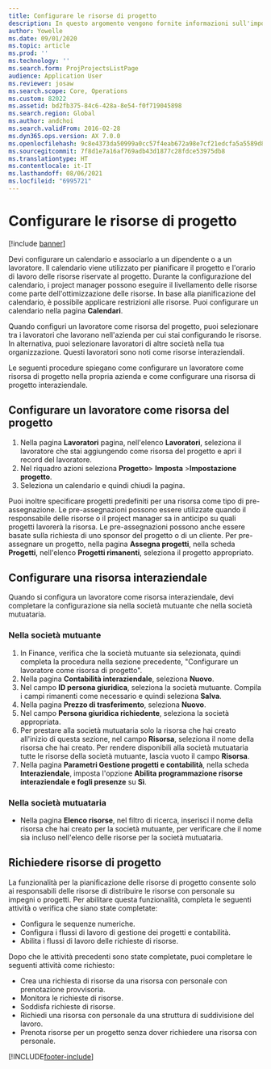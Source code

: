 ```yaml
---
title: Configurare le risorse di progetto
description: In questo argomento vengono fornite informazioni sull'impostazione o sulla richiesta di risorse di progetto.
author: Yowelle
ms.date: 09/01/2020
ms.topic: article
ms.prod: ''
ms.technology: ''
ms.search.form: ProjProjectsListPage
audience: Application User
ms.reviewer: josaw
ms.search.scope: Core, Operations
ms.custom: 82022
ms.assetid: bd2fb375-84c6-428a-8e54-f0f719045898
ms.search.region: Global
ms.author: andchoi
ms.search.validFrom: 2016-02-28
ms.dyn365.ops.version: AX 7.0.0
ms.openlocfilehash: 9c8e4373da50999a0cc57f4eab672a98e7cf21edcfa5a5589d87691603a777de
ms.sourcegitcommit: 7f8d1e7a16af769adb43d1877c28fdce53975db8
ms.translationtype: HT
ms.contentlocale: it-IT
ms.lasthandoff: 08/06/2021
ms.locfileid: "6995721"
---
```

# <a name="set-up-project-resources"></a>Configurare le risorse di progetto

[!include [banner](../includes/banner.md)]

Devi configurare un calendario e associarlo a un dipendente o a un lavoratore. Il calendario viene utilizzato per pianificare il progetto e l'orario di lavoro delle risorse riservate al progetto. Durante la configurazione del calendario, i project manager possono eseguire il livellamento delle risorse come parte dell'ottimizzazione delle risorse. In base alla pianificazione del calendario, è possibile applicare restrizioni alle risorse. Puoi configurare un calendario nella pagina **Calendari**.

Quando configuri un lavoratore come risorsa del progetto, puoi selezionare tra i lavoratori che lavorano nell'azienda per cui stai configurando le risorse. In alternativa, puoi selezionare lavoratori di altre società nella tua organizzazione. Questi lavoratori sono noti come risorse interaziendali.

Le seguenti procedure spiegano come configurare un lavoratore come risorsa di progetto nella propria azienda e come configurare una risorsa di progetto interaziendale.

## <a name="set-up-a-worker-as-a-project-resource"></a>Configurare un lavoratore come risorsa del progetto

1. Nella pagina **Lavoratori** pagina, nell'elenco **Lavoratori**, seleziona il lavoratore che stai aggiungendo come risorsa del progetto e apri il record del lavoratore.
2. Nel riquadro azioni seleziona **Progetto**&gt; **Imposta** &gt;**Impostazione progetto**.
3. Seleziona un calendario e quindi chiudi la pagina.

Puoi inoltre specificare progetti predefiniti per una risorsa come tipo di pre-assegnazione. Le pre-assegnazioni possono essere utilizzate quando il responsabile delle risorse o il project manager sa in anticipo su quali progetti lavorerà la risorsa. Le pre-assegnazioni possono anche essere basate sulla richiesta di uno sponsor del progetto o di un cliente. Per pre-assegnare un progetto, nella pagina **Assegna progetti**, nella scheda **Progetti**, nell'elenco **Progetti rimanenti**, seleziona il progetto appropriato.

## <a name="set-up-an-intercompany-resource"></a>Configurare una risorsa interaziendale

Quando si configura un lavoratore come risorsa interaziendale, devi completare la configurazione sia nella società mutuante che nella società mutuataria.

### <a name="in-the-lending-company"></a>Nella società mutuante

1. In Finance, verifica che la società mutuante sia selezionata, quindi completa la procedura nella sezione precedente, "Configurare un lavoratore come risorsa di progetto".
2. Nella pagina **Contabilità interaziendale**, seleziona **Nuovo**.
3. Nel campo **ID persona giuridica**, seleziona la società mutuante. Compila i campi rimanenti come necessario e quindi seleziona **Salva**.
4. Nella pagina **Prezzo di trasferimento**, seleziona **Nuovo**.
5. Nel campo **Persona giuridica richiedente**, seleziona la società appropriata.
6. Per prestare alla società mutuataria solo la risorsa che hai creato all'inizio di questa sezione, nel campo **Risorsa**, seleziona il nome della risorsa che hai creato. Per rendere disponibili alla società mutuataria tutte le risorse della società mutuante, lascia vuoto il campo **Risorsa**.
7. Nella pagina **Parametri Gestione progetti e contabilità**, nella scheda **Interaziendale**, imposta l'opzione **Abilita programmazione risorse interaziendale e fogli presenze** su **Sì**.

### <a name="in-the-borrowing-company"></a>Nella società mutuataria

- Nella pagina **Elenco risorse**, nel filtro di ricerca, inserisci il nome della risorsa che hai creato per la società mutuante, per verificare che il nome sia incluso nell'elenco delle risorse per la società mutuataria.

## <a name="request-project-resources"></a>Richiedere risorse di progetto
La funzionalità per la pianificazione delle risorse di progetto consente solo ai responsabili delle risorse di distribuire le risorse con personale su impegni o progetti. Per abilitare questa funzionalità, completa le seguenti attività o verifica che siano state completate:

- Configura le sequenze numeriche.
- Configura i flussi di lavoro di gestione dei progetti e contabilità.
- Abilita i flussi di lavoro delle richieste di risorse.

Dopo che le attività precedenti sono state completate, puoi completare le seguenti attività come richiesto:

- Crea una richiesta di risorse da una risorsa con personale con prenotazione provvisoria.
- Monitora le richieste di risorse.
- Soddisfa richieste di risorse.
- Richiedi una risorsa con personale da una struttura di suddivisione del lavoro.
- Prenota risorse per un progetto senza dover richiedere una risorsa con personale.


[!INCLUDE[footer-include](../includes/footer-banner.md)]